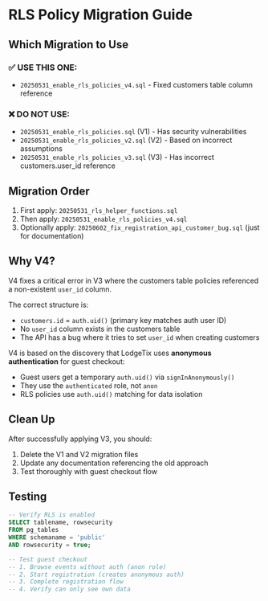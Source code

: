 # RLS Policy Migration Guide

## Which Migration to Use

### ✅ USE THIS ONE:
- `20250531_enable_rls_policies_v4.sql` - Fixed customers table column reference

### ❌ DO NOT USE:
- `20250531_enable_rls_policies.sql` (V1) - Has security vulnerabilities
- `20250531_enable_rls_policies_v2.sql` (V2) - Based on incorrect assumptions
- `20250531_enable_rls_policies_v3.sql` (V3) - Has incorrect customers.user_id reference

## Migration Order

1. First apply: `20250531_rls_helper_functions.sql`
2. Then apply: `20250531_enable_rls_policies_v4.sql`
3. Optionally apply: `20250602_fix_registration_api_customer_bug.sql` (just for documentation)

## Why V4?

V4 fixes a critical error in V3 where the customers table policies referenced a non-existent `user_id` column.

The correct structure is:
- `customers.id` = `auth.uid()` (primary key matches auth user ID)
- No `user_id` column exists in the customers table
- The API has a bug where it tries to set `user_id` when creating customers

V4 is based on the discovery that LodgeTix uses **anonymous authentication** for guest checkout:
- Guest users get a temporary `auth.uid()` via `signInAnonymously()`
- They use the `authenticated` role, not `anon`
- RLS policies use `auth.uid()` matching for data isolation

## Clean Up

After successfully applying V3, you should:
1. Delete the V1 and V2 migration files
2. Update any documentation referencing the old approach
3. Test thoroughly with guest checkout flow

## Testing

```sql
-- Verify RLS is enabled
SELECT tablename, rowsecurity 
FROM pg_tables 
WHERE schemaname = 'public' 
AND rowsecurity = true;

-- Test guest checkout
-- 1. Browse events without auth (anon role)
-- 2. Start registration (creates anonymous auth)
-- 3. Complete registration flow
-- 4. Verify can only see own data
```